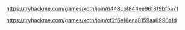https://tryhackme.com/games/koth/join/6448cb1844ee96f319bf5a71

https://tryhackme.com/games/koth/join/cf2f6e16eca8159aa6996a1d
